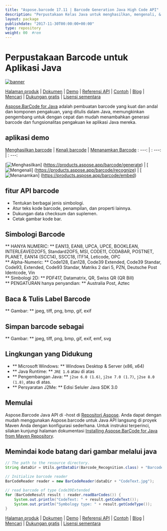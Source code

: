 ```yaml
---
title: "Aspose.barcode 17.11 | Barcode Generation Java High Code API" 
description: "Perpustakaan Kelas Java untuk menghasilkan, mengenali, & mengonversi barcode. Mendukung simbologi numerik, alfa-numerik, dan 2D. Kustomisasi barcode di aplikasi java Anda." 
layout: package
publishdate: "2017-11-30T00:00:00+00:00"
type: repository
weight: 00	#rem
---
```


# Perpustakaan Barcode untuk Aplikasi Java
[![banner](../aspose_barcode-for-java-banner.png)](./)

[Halaman produk](https://products.aspose.com/barcode/java) | [Dokumen](https://docs.aspose.com/barcode/java/) | [Demo](https://products.aspose.app/barcode/family) | [Referensi API](https://apireference.aspose.com/barcode/java) | [Contoh](https://github.com/aspose-barcode/Aspose.BarCode-for-Java) | [Blog](https://blog.aspose.com/category/barcode/) | [Mencari](https://search.aspose.com/) | [Dukungan gratis](https://forum.aspose.com/c/barcode) | [Lisensi sementara](https://purchase.aspose.com/temporary-license)

[Aspose.BarCode for Java](https://products.aspose.com/barcode/java) adalah pembuatan barcode yang kuat dan andal dan komponen pengakuan, yang ditulis dalam Java, memungkinkan pengembang untuk dengan cepat dan mudah menambahkan generasi barcode dan fungsionalitas pengakuan ke aplikasi Java mereka.

## aplikasi demo

[Menghasilkan barcode](https://products.aspose.app/barcode/generate) | [Kenali barcode](https://products.aspose.app/barcode/recognize) | [Menanamkan Barcode](https://products.aspose.app/barcode/embed)
: ---: | : ---: | : ---:

[![Menghasilkan](https://products.aspose.app/barcode/generate/img/aspose_generate-app-48.png)] (https://products.aspose.app/barcode/generate) | [![Mengenali](https://products.aspose.app/barcode/recognize/img/aspose_recognize-app-48.png)] (https://products.aspose.app/barcode/recognize) | [![Menanamkan](https://products.aspose.app/barcode/embed/img/aspose_embed-app-48.png)] (https://products.aspose.app/barcode/embed)

## fitur API barcode
- Tentukan berbagai jenis simbologi.
- Atur teks kode barcode, penampilan, dan properti lainnya.
- Dukungan data checksum dan suplemen.
- Cetak gambar kode bar.

## Simbologi Barcode
** HANYA NUMERIC: ** EAN13, EAN8, UPCA, UPCE, BOOKLEAN, INTERLEAVED2OF5, Standard2OF5, MSI, CODE11, CODABAR, POSTNET, PLANET, EAN14 (SCC14), SSCC18, ITF14, Leticode, OPC \
** Alpha-Numeric: ** Code128, Ean128, Code39 Extended, Code39 Standar, Code93, Extended, Code93 Standar, Matriks 2 dari 5, PZN, Deutsche Post Identcode, Vin \
** Simbologi 2D: ** PDF417, Datamatrix, QR, Swiss QR (QR Bill) \
** PENGATURAN hanya penyandian: ** Australia Post, Aztec

## Baca & Tulis Label Barcode
** Gambar: ** jpeg, tiff, png, bmp, gif, exif

## Simpan barcode sebagai
** Gambar: ** jpeg, tiff, png, bmp, gif, exif, emf, svg

## Lingkungan yang Didukung
- ** Microsoft Windows: ** Windows Desktop & Server (x86, x64)
- ** Java Runtime: ** `JRE 1.6` atau di atas
- ** Pengembangan Java: ** `j2se 6.0 (1.6)`, `j2se 7.0 (1.7)`, `j2se 8.0 (1.8)`, atau di atas.
- ** Persyaratan J2Me: ** Edisi Seluler Java SDK 3.0

## Memulai

Aspose.Barcode Java API di -host di [Repositori Aspose](https://releases.aspose.com/barcode/java/). Anda dapat dengan mudah menggunakan Aspose.barcode untuk Java API langsung di proyek Maven Anda dengan konfigurasi sederhana. Untuk instruksi terperinci, silakan kunjungi halaman dokumentasi [Installing Aspose.BarCode for Java from Maven Repository](https://docs.aspose.com/barcode/java/installation/).

## Memindai kode batang dari gambar melalui java

```java
// The path to the resource directory.
String dataDir = Utils.getDataDir(Barcode_Recognition.class) + "BarcodeReader/basic_features/";

// Initialize barcode reader
BarCodeReader reader = new BarCodeReader(dataDir + "CodeText.jpg");

// read barcode of type Code39Extended
for (BarCodeResult result : reader.readBarCodes()) {
    System.out.println("CodeText: " + result.getCodeText());
    System.out.println("Symbology type: " + result.getCodeType());
}
```

[Halaman produk](https://products.aspose.com/barcode/java) | [Dokumen](https://docs.aspose.com/barcode/java/) | [Demo](https://products.aspose.app/barcode/family) | [Referensi API](https://apireference.aspose.com/barcode/java) | [Contoh](https://github.com/aspose-barcode/Aspose.BarCode-for-Java) | [Blog](https://blog.aspose.com/category/barcode/) | [Mencari](https://search.aspose.com/) | [Dukungan gratis](https://forum.aspose.com/c/barcode) | [Lisensi sementara](https://purchase.aspose.com/temporary-license)
